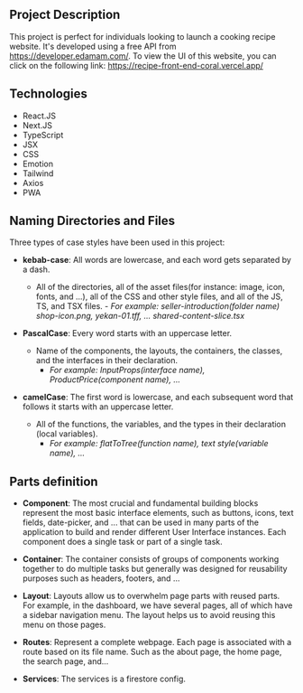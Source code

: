 ## Project Description

This project is perfect for individuals looking to launch a cooking recipe website. It's developed using a free API from https://developer.edamam.com/.
To view the UI of this website, you can click on the following link:
https://recipe-front-end-coral.vercel.app/


## Technologies
- React.JS
- Next.JS
- TypeScript
- JSX
- CSS
- Emotion
- Tailwind
- Axios
- PWA


## Naming Directories and Files

Three types of case styles have been used in this project:

- **kebab-case**: All words are lowercase, and each word gets separated by a dash.
  - All of the directories, all of the asset files(for instance: image, icon, fonts, and ...), all of the CSS and other style files, and all of the JS, TS, and TSX files.
        - *For example: seller-introduction(folder name) shop-icon.png, yekan-01.tff, ... shared-content-slice.tsx*

- **PascalCase**: Every word starts with an uppercase letter.
  - Name of the components, the layouts, the containers,  the classes, and the interfaces in their declaration.
    - *For example: InputProps(interface name), ProductPrice(component name), ...*

- **camelCase**: The first word is lowercase, and each subsequent word that follows it starts with an uppercase letter.

  - All of the functions, the variables, and the types in their declaration (local variables).
    - *For example: flatToTree(function name), text style(variable name), ...*
​

## Parts definition

- **Component**: The most crucial and fundamental building blocks represent the most basic interface elements, such as buttons, icons, text fields, date-picker, and ... that can be used in many parts of the application to build and render different User Interface instances. Each component does a single task or part of a single task.

- **Container**: The container consists of groups of components working together to do multiple tasks but generally was designed for reusability purposes such as headers, footers, and ...

- **Layout**: Layouts allow us to overwhelm page parts with reused parts. For example, in the dashboard, we have several pages, all of which have a sidebar navigation menu. The layout helps us to avoid reusing this menu on those pages.

- **Routes**: Represent a complete webpage. Each page is associated with a route based on its file name. Such as the about page, the home page, the search page, and...

- **Services**: The services is a firestore config.




